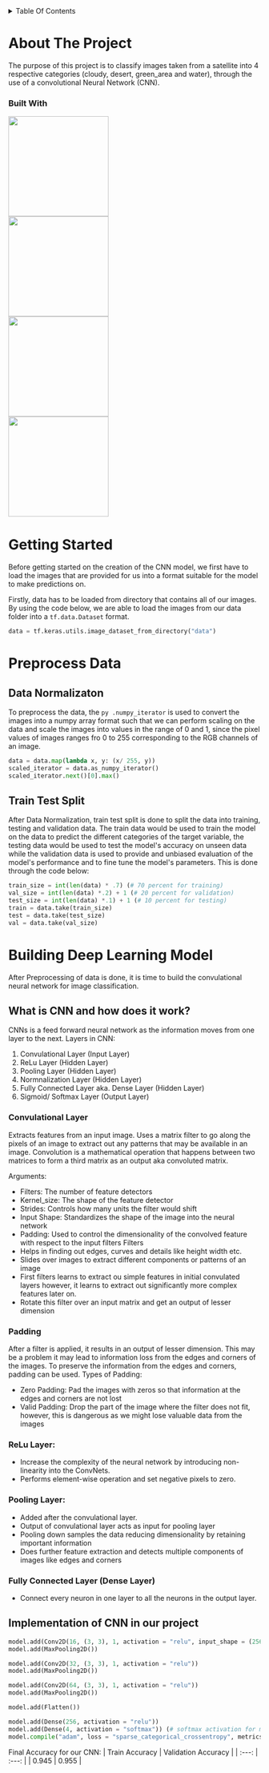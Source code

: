 <details>
  <summary>Table Of Contents</summary>
  
  1. [About The Project](#about-the-project) 
        - [Built With](#built-with)
  2. [Getting Started](#getting-started)
        - [Data Normalization](#data-normalization)
        - [Train Test Split](#train-test-split)
  4. [Preprocess Data](#preprocess-data)
  5. [Building Deep Leearning Model](#building-deep-learning-model)
        - [What is CNN and how does it work?](#what-is-cnn-and-how-does-it-work)
        - [Implementation of CNN in our project](#implementation-of-cnn-in-our-project)
</details>

# About The Project
The purpose of this project is to classify images taken from a satellite into 4 respective categories (cloudy, desert, green_area and water), through the use of a convolutional Neural Network (CNN).

### Built With
<img src = "https://github.com/JevTeo123/satellite_image_classification/assets/123255675/dea8b062-0d3c-4570-821c-927b631beefd" width = "200"><br>
<img src = "https://github.com/JevTeo123/satellite_image_classification/assets/123255675/4232b983-6f1a-4e81-bd42-46308b39009b" width="200"><br>
<img src = "https://github.com/JevTeo123/satellite_image_classification/assets/123255675/d0883df7-26f5-4685-b4bc-a275c1d64d47" width="200"><br>
<img src = "https://github.com/JevTeo123/satellite_image_classification/assets/123255675/76f4c7e2-26f9-489a-9cdb-cac182552bd8" width="200"><br>


# Getting Started
Before getting started on the creation of the CNN model, we first have to load the images that are provided for us into a format suitable for the model to make predictions on.

Firstly, data has to be loaded from directory that contains all of our images. By using the code below, we are able to load the images from our data folder into a ```tf.data.Dataset``` format.
```py 
data = tf.keras.utils.image_dataset_from_directory("data")
```
# Preprocess Data
## Data Normalizaton
To preprocess the data, the ```py .numpy_iterator``` is used to convert the images into a numpy array format such that we can perform scaling on the data and scale the images into values in the range of 0 and 1, since the pixel values of images ranges fro 0 to 255 corresponding to the RGB channels of an image.
```py
data = data.map(lambda x, y: (x/ 255, y))
scaled_iterator = data.as_numpy_iterator()
scaled_iterator.next()[0].max()
```

## Train Test Split
After Data Normalization, train test split is done to split the data into training, testing and validation data. The train data would be used to train the model on the data to predict the different categories of the target variable, the testing data would be used to test the model's accuracy on unseen data while the validation data is used to provide and unbiased evaluation of the model's performance and to fine tune the model's parameters. This is done through the code below:
```py
train_size = int(len(data) * .7) (# 70 percent for training)
val_size = int(len(data) *.2) + 1 (# 20 percent for validation)
test_size = int(len(data) *.1) + 1 (# 10 percent for testing)
train = data.take(train_size)
test = data.take(test_size)
val = data.take(val_size)
```

# Building Deep Learning Model
After Preprocessing of data is done, it is time to build the convulational neural network for image classification. 

## What is CNN and how does it work?
CNNs is a feed forward neural network as the information moves from one layer to the next.
Layers in CNN:
1. Convulational Layer (Input Layer)
2. ReLu Layer (Hidden Layer)
3. Pooling Layer (Hidden Layer)
4. Normnalization Layer (Hidden Layer)
5. Fully Connected Layer aka. Dense Layer (Hidden Layer)
6. Sigmoid/ Softmax Layer (Output Layer)

### Convulational Layer
Extracts features from an input image. Uses a matrix filter to go along the pixels of an image to extract out any patterns that may be available in an image. Convolution is a mathematical operation that happens between two matrices to form a third matrix as an output aka convoluted matrix.

Arguments:
  - Filters: The number of feature detectors
  - Kernel_size: The shape of the feature detector
  - Strides: Controls how many units the filter would shift
  - Input Shape: Standardizes the shape of the image into the neural network
  - Padding: Used to control the dimensionality of the convolved feature with respect to the input filters
Filters
  - Helps in finding out edges, curves and details like height width etc.
  - Slides over images to extract different components or patterns of an image
  - First filters learns to extract ou simple features in initial convulated layers however, it learns to extract out significantly more complex features later on.
  - Rotate this filter over an input matrix and get an output of lesser dimension

### Padding
After a filter is applied, it results in an output of lesser dimension. This may be a problem it may lead to information loss from the edges and corners of the images. To preserve the information from the edges and corners, padding can be used.
Types of Padding:
- Zero Padding: Pad the images with zeros so that information at the edges and corners are not lost
- Valid Padding: Drop the part of the image where the filter does not fit, however, this is dangerous as we might lose valuable data from the images

### ReLu Layer:
- Increase the complexity of the neural network by introducing non-linearity into the ConvNets.
- Performs element-wise operation and set negative pixels to zero.
### Pooling Layer:
- Added after the convulational layer.
- Output of convulational layer acts as input for pooling layer
- Pooling down samples the data reducing dimensionality by retaining important information
- Does further feature extraction and detects multiple components of images like edges and corners

### Fully Connected Layer (Dense Layer)
- Connect every neuron in one layer to all the neurons in the output layer.

## Implementation of CNN in our project
```py
model.add(Conv2D(16, (3, 3), 1, activation = "relu", input_shape = (256, 256, 3)))
model.add(MaxPooling2D())

model.add(Conv2D(32, (3, 3), 1, activation = "relu"))
model.add(MaxPooling2D())

model.add(Conv2D(64, (3, 3), 1, activation = "relu"))
model.add(MaxPooling2D())

model.add(Flatten())

model.add(Dense(256, activation = "relu"))
model.add(Dense(4, activation = "softmax")) (# softmax activation for multiclass)
model.compile("adam", loss = "sparse_categorical_crossentropy", metrics = ["accuracy"]) (#sparse_categorical crossentropy for multiclass classification)
```
Final Accuracy for our CNN:
| Train Accuracy | Validation Accuracy |
| :---: | :---: |
| 0.945 | 0.955 |






